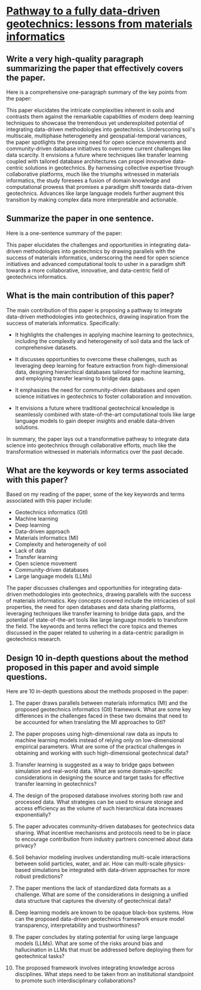 # [Pathway to a fully data-driven geotechnics: lessons from materials   informatics](https://arxiv.org/abs/2312.00581)

## Write a very high-quality paragraph summarizing the paper that effectively covers the paper.

 Here is a comprehensive one-paragraph summary of the key points from the paper:

This paper elucidates the intricate complexities inherent in soils and contrasts them against the remarkable capabilities of modern deep learning techniques to showcase the tremendous yet underexploited potential of integrating data-driven methodologies into geotechnics. Underscoring soil's multiscale, multiphase heterogeneity and geospatial-temporal variances, the paper spotlights the pressing need for open science movements and community-driven database initiatives to overcome current challenges like data scarcity. It envisions a future where techniques like transfer learning coupled with tailored database architectures can propel innovative data-centric solutions in geotechnics. By harnessing collective expertise through collaborative platforms, much like the triumphs witnessed in materials informatics, the study foresees a fusion of domain knowledge and computational prowess that promises a paradigm shift towards data-driven geotechnics. Advances like large language models further augment this transition by making complex data more interpretable and actionable.  


## Summarize the paper in one sentence.

 Here is a one-sentence summary of the paper:

This paper elucidates the challenges and opportunities in integrating data-driven methodologies into geotechnics by drawing parallels with the success of materials informatics, underscoring the need for open science initiatives and advanced computational tools to usher in a paradigm shift towards a more collaborative, innovative, and data-centric field of geotechnics informatics.


## What is the main contribution of this paper?

 The main contribution of this paper is proposing a pathway to integrate data-driven methodologies into geotechnics, drawing inspiration from the success of materials informatics. Specifically:

- It highlights the challenges in applying machine learning to geotechnics, including the complexity and heterogeneity of soil data and the lack of comprehensive datasets. 

- It discusses opportunities to overcome these challenges, such as leveraging deep learning for feature extraction from high-dimensional data, designing hierarchical databases tailored for machine learning, and employing transfer learning to bridge data gaps.

- It emphasizes the need for community-driven databases and open science initiatives in geotechnics to foster collaboration and innovation.

- It envisions a future where traditional geotechnical knowledge is seamlessly combined with state-of-the-art computational tools like large language models to gain deeper insights and enable data-driven solutions.

In summary, the paper lays out a transformative pathway to integrate data science into geotechnics through collaborative efforts, much like the transformation witnessed in materials informatics over the past decade.


## What are the keywords or key terms associated with this paper?

 Based on my reading of the paper, some of the key keywords and terms associated with this paper include:

- Geotechnics informatics (GtI)
- Machine learning
- Deep learning 
- Data-driven approach
- Materials informatics (MI)
- Complexity and heterogeneity of soil
- Lack of data
- Transfer learning
- Open science movement
- Community-driven databases
- Large language models (LLMs)

The paper discusses challenges and opportunities for integrating data-driven methodologies into geotechnics, drawing parallels with the success of materials informatics. Key concepts covered include the intricacies of soil properties, the need for open databases and data sharing platforms, leveraging techniques like transfer learning to bridge data gaps, and the potential of state-of-the-art tools like large language models to transform the field. The keywords and terms reflect the core topics and themes discussed in the paper related to ushering in a data-centric paradigm in geotechnics research.


## Design 10 in-depth questions about the method proposed in this paper and avoid simple questions.

 Here are 10 in-depth questions about the methods proposed in the paper:

1. The paper draws parallels between materials informatics (MI) and the proposed geotechnics informatics (GtI) framework. What are some key differences in the challenges faced in these two domains that need to be accounted for when translating the MI approaches to GtI?

2. The paper proposes using high-dimensional raw data as inputs to machine learning models instead of relying only on low-dimensional empirical parameters. What are some of the practical challenges in obtaining and working with such high-dimensional geotechnical data?

3. Transfer learning is suggested as a way to bridge gaps between simulation and real-world data. What are some domain-specific considerations in designing the source and target tasks for effective transfer learning in geotechnics?

4. The design of the proposed database involves storing both raw and processed data. What strategies can be used to ensure storage and access efficiency as the volume of such hierarchical data increases exponentially?  

5. The paper advocates community-driven databases for geotechnics data sharing. What incentive mechanisms and protocols need to be in place to encourage contribution from industry partners concerned about data privacy?

6. Soil behavior modeling involves understanding multi-scale interactions between solid particles, water, and air. How can multi-scale physics-based simulations be integrated with data-driven approaches for more robust predictions?

7. The paper mentions the lack of standardized data formats as a challenge. What are some of the considerations in designing a unified data structure that captures the diversity of geotechnical data? 

8. Deep learning models are known to be opaque black-box systems. How can the proposed data-driven geotechnics framework ensure model transparency, interpretability and trustworthiness?

9. The paper concludes by stating potential for using large language models (LLMs). What are some of the risks around bias and hallucination in LLMs that must be addressed before deploying them for geotechnical tasks?

10. The proposed framework involves integrating knowledge across disciplines. What steps need to be taken from an institutional standpoint to promote such interdisciplinary collaborations?
